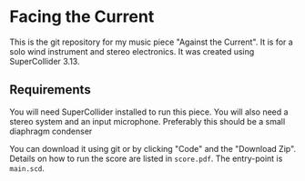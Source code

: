 # Facing the Current

This is the git repository for my music piece "Against the Current". It is for a solo wind instrument and stereo electronics.
It was created using SuperCollider 3.13. 

## Requirements

You will need SuperCollider installed to run this piece. You will also need a stereo system and an input microphone. Preferably this should
be a small diaphragm condenser

You can download it using git or by clicking "Code" and the "Download Zip". Details on how to run the score are listed in `score.pdf`.
The entry-point is `main.scd`.
